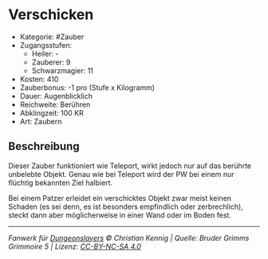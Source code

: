 # Verschicken

- Kategorie: #Zauber
- Zugangsstufen:
  - Heiler: -
  - Zauberer: 9
  - Schwarzmagier: 11
- Kosten: 410
- Zauberbonus: -1 pro (Stufe x Kilogramm)
- Dauer: Augenblicklich
- Reichweite: Berühren
- Abklingzeit: 100 KR
- Art: Zaubern

## Beschreibung

Dieser Zauber funktioniert wie Teleport, wirkt jedoch nur auf das berührte unbelebte Objekt. Genau wie bei Teleport wird der PW bei einem nur flüchtig bekannten Ziel halbiert.

Bei einem Patzer erleidet ein verschicktes Objekt zwar meist keinen Schaden (es sei denn, es ist besonders empfindlich oder zerbrechlich), steckt dann aber möglicherweise in einer Wand oder im Boden fest.

---

_Fanwerk für [Dungeonslayers](https://www.dungeonslayers.net/) © Christian Kennig | Quelle: Bruder Grimms Grimmoire 5 | Lizenz: [CC-BY-NC-SA 4.0](https://creativecommons.org/licenses/by-nc-sa/4.0/deed.de)_
